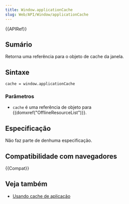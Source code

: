 ```yaml
---
title: Window.applicationCache
slug: Web/API/Window/applicationCache
---
```


{{APIRef}}

## Sumário

Retorna uma referência para o objeto de cache da janela.

## Sintaxe

```
cache = window.applicationCache
```

### Parâmetros

- `cache` é uma referência de objeto para {{domxref("OfflineResourceList")}}.

## Especificação

Não faz parte de denhuma especificação.

## Compatibilidade com navegadores

{{Compat}}

## Veja também

- [Usando cache de aplicação](/pt-BR/docs/Web/HTML/Using_the_application_cache)
